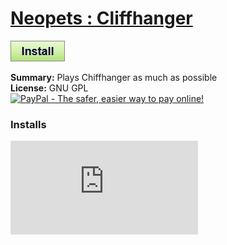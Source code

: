 # [Neopets : Cliffhanger](.)

[![Install](../../resources/image/install_button.jpg)](../../../../raw/master/scripts/Neopets_Cliffhanger/28760.user.js)

**Summary:** Plays Chiffhanger as much as possible<br />
**License:** GNU GPL<br />
[![PayPal - The safer, easier way to pay online!](https://www.paypalobjects.com/en_US/i/btn/btn_donate_SM.gif "PayPal - The safer, easier way to pay online!")](http://goo.gl/Fv19S)


### Installs
![Daily installs](http://gm.wesley.eti.br/count.php?id=scripts/Neopets_Cliffhanger/28760.user.js&type=image)
